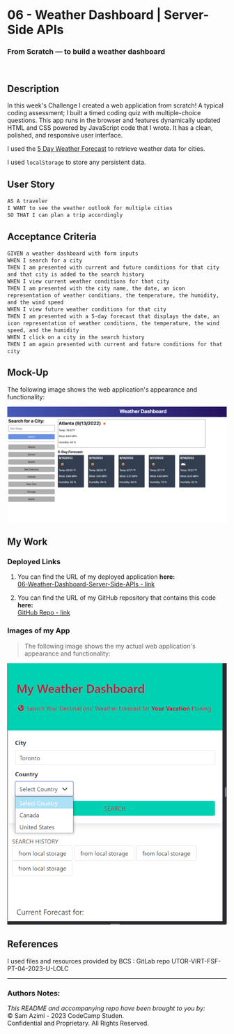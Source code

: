 # 06 - Weather Dashboard | Server-Side APIs
### From Scratch — to build a weather dashboard
<br>

## Description

In this week's Challenge I created a web application from scratch! A typical coding assessment; I built a timed coding quiz with multiple-choice questions. This app runs in the browser and features dynamically updated HTML and CSS powered by JavaScript code that I wrote. It has a clean, polished, and responsive user interface. 

I used the [5 Day Weather Forecast](https://openweathermap.org/forecast5) to retrieve weather data for cities. 
<!-- The base URL should look like the following: `https://api.openweathermap.org/data/2.5/forecast?lat={lat}&lon={lon}&appid={API key}`. After registering for a new API key, you may need to wait up to 2 hours for that API key to activate. -->

<!-- **Hint**: Using the 5 Day Weather Forecast API, you'll notice that you will need to pass in coordinates instead of just a city name. Using the OpenWeatherMap APIs, how could we retrieve geographical coordinates given a city name? -->

I used `localStorage` to store any persistent data. 
<!-- For more information on how to work with the OpenWeather API, refer to the [Full-Stack Blog on how to use API keys](https://coding-boot-camp.github.io/full-stack/apis/how-to-use-api-keys). -->

## User Story

```
AS A traveler
I WANT to see the weather outlook for multiple cities
SO THAT I can plan a trip accordingly
```

## Acceptance Criteria

```
GIVEN a weather dashboard with form inputs
WHEN I search for a city
THEN I am presented with current and future conditions for that city and that city is added to the search history
WHEN I view current weather conditions for that city
THEN I am presented with the city name, the date, an icon representation of weather conditions, the temperature, the humidity, and the wind speed
WHEN I view future weather conditions for that city
THEN I am presented with a 5-day forecast that displays the date, an icon representation of weather conditions, the temperature, the wind speed, and the humidity
WHEN I click on a city in the search history
THEN I am again presented with current and future conditions for that city
```

## Mock-Up

The following image shows the web application's appearance and functionality:

![The weather app includes a search option, a list of cities, and a five-day forecast and current weather conditions for Atlanta.](./assets/images/06-server-side-apis-homework-demo.png)

## My Work
 

### Deployed Links

1. You can find the URL of my deployed application **here:** <br>[06-Weather-Dashboard-Server-Side-APIs - link](https://dinozio-design.github.io/06-Weather-Dashboard-Server-Side-APIs/)

2. You can find the URL of my GitHub repository that contains this code **here:** <br>[GitHub Repo - link](https://github.com/dinozio-design/06-Weather-Dashboard-Server-Side-APIs.git)

### Images of my App
> The following image shows the my actual web application's appearance and functionality:

![My Weather App](./assets/images/myWork.png)

## References
I used files and resources provided by BCS : GitLab repo UTOR-VIRT-FSF-PT-04-2023-U-LOLC

- - -
### Authors Notes:<br>
_This README and accompanying repo have been brought to you by:_<br>
© Sam Azimi - 2023 CodeCamp Studen.<br> 
Confidential and Proprietary. All Rights Reserved.